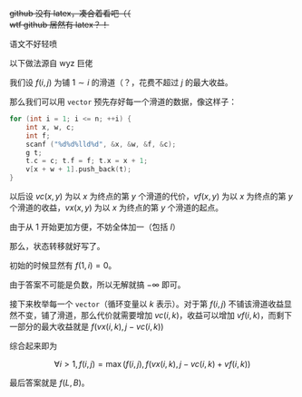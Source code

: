 ~~github 没有 latex，凑合着看吧（（~~    
~~wtf github 居然有 latex？！~~

语文不好轻喷

以下做法源自 wyz 巨佬

我们设 $f(i, j)$ 为铺 $1 \sim i$ 的滑道（？，花费不超过 $j$ 的最大收益。

那么我们可以用 `vector` 预先存好每一个滑道的数据，像这样子：

```cpp
for (int i = 1; i <= n; ++i) {
    int x, w, c;
    int f;
    scanf ("%d%d%lld%d", &x, &w, &f, &c);
    g t;
    t.c = c; t.f = f; t.x = x + 1;
    v[x + w + 1].push_back(t);
}
```

以后设 $vc(x, y)$ 为以 $x$ 为终点的第 $y$ 个滑道的代价，$vf(x, y)$ 为以 $x$ 为终点的第 $y$ 个滑道的收益，$vx(x, y)$ 为以 $x$ 为终点的第 $y$ 个滑道的起点。

由于从 $1$ 开始更加方便，不妨全体加一（包括 $l$）

那么，状态转移就好写了。

初始的时候显然有 $f(1, i) = 0$。

由于答案不可能是负数，所以无解就搞 $-\infty$ 即可。

接下来枚举每一个 `vector`（循环变量以 $k$ 表示）。对于第 $f(i, j)$ 不铺该滑道收益显然不变，铺了滑道，那么代价就需要增加 $vc(i, k)$，收益可以增加 $vf(i, k)$，而剩下一部分的最大收益就是 $f(vx(i, k), j - vc(i, k))$

综合起来即为

$$
\forall i > 1, f(i, j) = \max(f(i, j), f(vx(i, k), j - vc(i, k) + vf(i, k))
$$

最后答案就是 $f(L, B)$。
